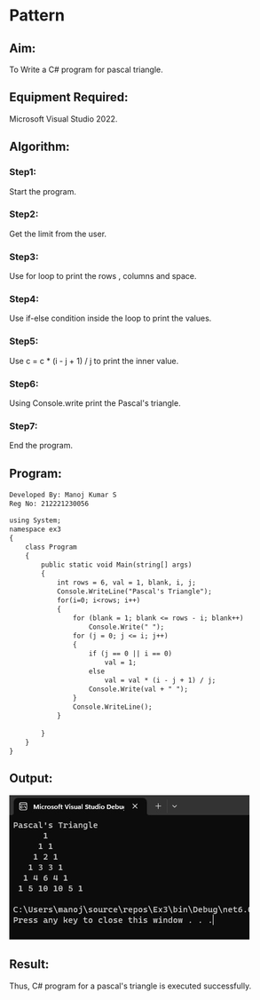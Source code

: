 # Pattern

## Aim:
To Write a C# program for pascal triangle.
## Equipment Required:
Microsoft Visual Studio 2022.
## Algorithm:

### Step1:
Start the program. 
### Step2:
Get the limit from the user. 
### Step3:
Use for loop to print the rows , columns and space. 
### Step4:
Use if-else condition inside the loop to print the values. 
### Step5:
Use c = c * (i - j + 1) / j to print the inner value. 
### Step6:
Using Console.write print the Pascal's triangle. 
### Step7:
End the program.
## Program:
```
Developed By: Manoj Kumar S
Reg No: 212221230056
```

```
using System;
namespace ex3
{
    class Program
    {
        public static void Main(string[] args)
        {
            int rows = 6, val = 1, blank, i, j;
            Console.WriteLine("Pascal's Triangle");
            for(i=0; i<rows; i++) 
            {
                for (blank = 1; blank <= rows - i; blank++)
                    Console.Write(" ");
                for (j = 0; j <= i; j++)
                {
                    if (j == 0 || i == 0)
                        val = 1;
                    else
                        val = val * (i - j + 1) / j;
                    Console.Write(val + " ");                    
                }
                Console.WriteLine();
            }

        }
    }
}
```
## Output:

![Alt text](o1.jpg)

## Result:
Thus, C# program for a pascal's triangle is executed successfully.